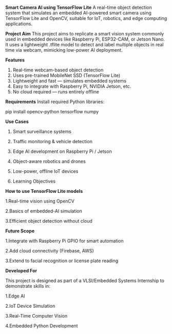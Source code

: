 **Smart Camera AI using TensorFlow Lite**
A real-time object detection system that simulates an embedded AI-powered smart camera using TensorFlow Lite and OpenCV,
suitable for IoT, robotics, and edge computing applications.

**Project Aim**
This project aims to replicate a smart vision system commonly used in embedded devices like Raspberry Pi,
ESP32-CAM, or Jetson Nano. It uses a lightweight .tflite model to detect and label multiple objects in real time via webcam, mimicking low-power AI deployment.

**Features**
1. Real-time webcam-based object detection
2. Uses pre-trained MobileNet SSD (TensorFlow Lite)
3. Lightweight and fast — simulates embedded systems
4. Easy to integrate with Raspberry Pi, NVIDIA Jetson, etc.
5. No cloud required — runs entirely offline
   
**Requirements**
Install required Python libraries:

pip install opencv-python tensorflow numpy

**Use Cases**
1. Smart surveillance systems

2. Traffic monitoring & vehicle detection

3. Edge AI development on Raspberry Pi / Jetson

4. Object-aware robotics and drones

5. Low-power, offline IoT devices

6. Learning Objectives

**How to use TensorFlow Lite models**

1.Real-time vision using OpenCV

2.Basics of embedded-AI simulation

3.Efficient object detection without cloud

**Future Scope**

1.Integrate with Raspberry Pi GPIO for smart automation

2.Add cloud connectivity (Firebase, AWS)

3.Extend to facial recognition or license plate reading

**Developed For**

This project is designed as part of a VLSI/Embedded Systems Internship to demonstrate skills in:

1.Edge AI

2.IoT Device Simulation

3.Real-Time Computer Vision

4.Embedded Python Development
